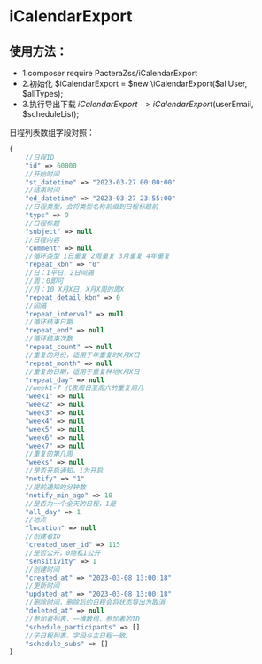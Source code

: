 # iCalendarExport

## 使用方法：
- 1.composer require PacteraZss/iCalendarExport
- 2.初始化 $iCalendarExport = $new \iCalendarExport($allUser, $allTypes);
- 3.执行导出下载 $iCalendarExport->iCalendarExport($userEmail, $scheduleList);

日程列表数组字段对照：
```php
{
    //日程ID
    "id" => 60000
    //开始时间
    "st_datetime" => "2023-03-27 00:00:00"
    //结束时间
    "ed_datetime" => "2023-03-27 23:55:00"
    //日程类型，会将类型名称前缀到日程标题前
    "type" => 9
    //日程标题
    "subject" => null
    //日程内容
    "comment" => null
    //循环类型 1日重复 2周重复 3月重复 4年重复
    "repeat_kbn" => "0"
    //日：1平日，2日间隔
    //周：0即可
    //月：10 X月X日，X月X周的周X
    "repeat_detail_kbn" => 0
    //间隔
    "repeat_interval" => null
    //循环结束日期
    "repeat_end" => null
    //循环结束次数
    "repeat_count" => null
    //重复的月份，适用于年重复时X月X日
    "repeat_month" => null
    //重复的日期，适用于重复种地X月X日
    "repeat_day" => null
    //week1-7 代表周日至周六的重复周几
    "week1" => null
    "week2" => null
    "week3" => null
    "week4" => null
    "week5" => null
    "week6" => null
    "week7" => null
    //重复的第几周
    "weeks" => null
    //是否开启通知，1为开启
    "notify" => "1"
    //提前通知的分钟数
    "notify_min_ago" => 10
    //是否为一个全天的日程，1是
    "all_day" => 1
    //地点
    "location" => null
    //创建者ID
    "created_user_id" => 115
    //是否公开，0隐私1公开
    "sensitivity" => 1
    //创建时间
    "created_at" => "2023-03-08 13:00:18"
    //更新时间
    "updated_at" => "2023-03-08 13:00:18"
    //删除时间，删除后的日程会将状态导出为取消
    "deleted_at" => null
    //参加者列表，一维数组，参加者的ID
    "schedule_participants" => []
    //子日程列表，字段与主日程一致。
    "schedule_subs" => []
}
```
